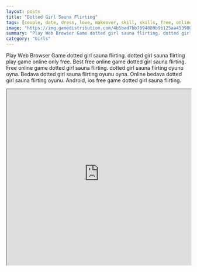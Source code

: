 ```yaml
---
layout: posts
title: "Dotted Girl Sauna Flirting"
tags: [couple, date, dress, love, makeover, skill, skills, free, online, games, oyna, game, free, games, play, play, games]
image: "https://img.gamedistribution.com/4b5bad7bb7894089b9b125aa4539804d.jpg"
summary: "Play Web Browser Game dotted girl sauna flirting. dotted girl sauna flirting play game online only free. Best free online game dotted girl sauna flirting. Free online game dotted girl sauna flirting. dotted girl sauna flirting oyunu oyna. Bedava dotted girl sauna flirting oyunu oyna. Online bedava dotted girl sauna flirting oyunu. Android, ios free game dotted girl sauna flirting."
category: "Girls"
---
```


Play Web Browser Game dotted girl sauna flirting. dotted girl sauna flirting play game online only free. Best free online game dotted girl sauna flirting. Free online game dotted girl sauna flirting. dotted girl sauna flirting oyunu oyna. Bedava dotted girl sauna flirting oyunu oyna. Online bedava dotted girl sauna flirting oyunu. Android, ios free game dotted girl sauna flirting.

<iframe width="100%" height="480px;" src="https://html5.gamedistribution.com/4b5bad7bb7894089b9b125aa4539804d/"></iframe>